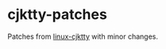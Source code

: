 # cjktty-patches

Patches from [linux-cjktty](https://github.com/Gentoo-zh/linux-cjktty) with minor changes.
